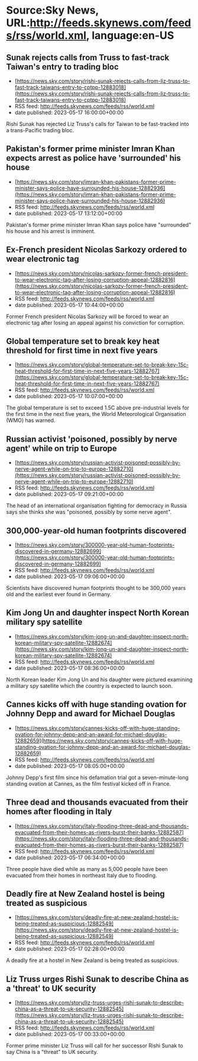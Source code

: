 # Source:Sky News, URL:http://feeds.skynews.com/feeds/rss/world.xml, language:en-US

## Sunak rejects calls from Truss to fast-track Taiwan's entry to trading bloc
 - [https://news.sky.com/story/rishi-sunak-rejects-calls-from-liz-truss-to-fast-track-taiwans-entry-to-cptpp-12883018](https://news.sky.com/story/rishi-sunak-rejects-calls-from-liz-truss-to-fast-track-taiwans-entry-to-cptpp-12883018)
 - RSS feed: http://feeds.skynews.com/feeds/rss/world.xml
 - date published: 2023-05-17 16:00:00+00:00

Rishi Sunak has rejected Liz Truss's calls for Taiwan to be fast-tracked into a trans-Pacific trading bloc.

## Pakistan's former prime minister Imran Khan expects arrest as police have 'surrounded' his house
 - [https://news.sky.com/story/imran-khan-pakistans-former-prime-minister-says-police-have-surrounded-his-house-12882936](https://news.sky.com/story/imran-khan-pakistans-former-prime-minister-says-police-have-surrounded-his-house-12882936)
 - RSS feed: http://feeds.skynews.com/feeds/rss/world.xml
 - date published: 2023-05-17 13:12:00+00:00

Pakistan's former prime minister Imran Khan says police have "surrounded" his house and his arrest is imminent.

## Ex-French president Nicolas Sarkozy ordered to wear electronic tag
 - [https://news.sky.com/story/nicolas-sarkozy-former-french-president-to-wear-electronic-tag-after-losing-corruption-appeal-12882816](https://news.sky.com/story/nicolas-sarkozy-former-french-president-to-wear-electronic-tag-after-losing-corruption-appeal-12882816)
 - RSS feed: http://feeds.skynews.com/feeds/rss/world.xml
 - date published: 2023-05-17 10:44:00+00:00

Former French president Nicolas Sarkozy will be forced to wear an electronic tag after losing an appeal against his conviction for corruption.

## Global temperature set to break key heat threshold for first time in next five years
 - [https://news.sky.com/story/global-temperature-set-to-break-key-15c-heat-threshold-for-first-time-in-next-five-years-12882767](https://news.sky.com/story/global-temperature-set-to-break-key-15c-heat-threshold-for-first-time-in-next-five-years-12882767)
 - RSS feed: http://feeds.skynews.com/feeds/rss/world.xml
 - date published: 2023-05-17 10:07:00+00:00

The global temperature is set to exceed 1.5C above pre-industrial levels for the first time in the next five years, the World Meteorological Organisation (WMO) has warned.

## Russian activist 'poisoned, possibly by nerve agent' while on trip to Europe
 - [https://news.sky.com/story/russian-activist-poisoned-possibly-by-nerve-agent-while-on-trip-to-europe-12882710](https://news.sky.com/story/russian-activist-poisoned-possibly-by-nerve-agent-while-on-trip-to-europe-12882710)
 - RSS feed: http://feeds.skynews.com/feeds/rss/world.xml
 - date published: 2023-05-17 09:21:00+00:00

The head of an international organisation fighting for democracy in Russia says she thinks she was "poisoned, possibly by some nerve agent".

## 300,000-year-old human footprints discovered
 - [https://news.sky.com/story/300000-year-old-human-footprints-discovered-in-germany-12882699](https://news.sky.com/story/300000-year-old-human-footprints-discovered-in-germany-12882699)
 - RSS feed: http://feeds.skynews.com/feeds/rss/world.xml
 - date published: 2023-05-17 09:06:00+00:00

Scientists have discovered human footprints thought to be 300,000 years old and the earliest ever found in Germany.

## Kim Jong Un and daughter inspect North Korean military spy satellite
 - [https://news.sky.com/story/kim-jong-un-and-daughter-inspect-north-korean-military-spy-satellite-12882674](https://news.sky.com/story/kim-jong-un-and-daughter-inspect-north-korean-military-spy-satellite-12882674)
 - RSS feed: http://feeds.skynews.com/feeds/rss/world.xml
 - date published: 2023-05-17 08:36:00+00:00

North Korean leader Kim Jong Un and his daughter were pictured examining a military spy satellite which the country is expected to launch soon.

## Cannes kicks off with huge standing ovation for Johnny Depp and award for Michael Douglas
 - [https://news.sky.com/story/cannes-kicks-off-with-huge-standing-ovation-for-johnny-depp-and-an-award-for-michael-douglas-12882659](https://news.sky.com/story/cannes-kicks-off-with-huge-standing-ovation-for-johnny-depp-and-an-award-for-michael-douglas-12882659)
 - RSS feed: http://feeds.skynews.com/feeds/rss/world.xml
 - date published: 2023-05-17 08:05:00+00:00

Johnny Depp's first film since his defamation trial got a seven-minute-long standing ovation at Cannes, as the film festival kicked off in France.

## Three dead and thousands evacuated from their homes after flooding in Italy
 - [https://news.sky.com/story/italy-flooding-three-dead-and-thousands-evacuated-from-their-homes-as-rivers-burst-their-banks-12882587](https://news.sky.com/story/italy-flooding-three-dead-and-thousands-evacuated-from-their-homes-as-rivers-burst-their-banks-12882587)
 - RSS feed: http://feeds.skynews.com/feeds/rss/world.xml
 - date published: 2023-05-17 06:34:00+00:00

Three people have died while as many as 5,000 people have been evacuated from their homes in northeast Italy due to flooding.

## Deadly fire at New Zealand hostel is being treated as suspicious
 - [https://news.sky.com/story/deadly-fire-at-new-zealand-hostel-is-being-treated-as-suspicious-12882549](https://news.sky.com/story/deadly-fire-at-new-zealand-hostel-is-being-treated-as-suspicious-12882549)
 - RSS feed: http://feeds.skynews.com/feeds/rss/world.xml
 - date published: 2023-05-17 02:28:00+00:00

A deadly fire at a hostel in New Zealand is being treated as suspicious.

## Liz Truss urges Rishi Sunak to describe China as a 'threat' to UK security
 - [https://news.sky.com/story/liz-truss-urges-rishi-sunak-to-describe-china-as-a-threat-to-uk-security-12882545](https://news.sky.com/story/liz-truss-urges-rishi-sunak-to-describe-china-as-a-threat-to-uk-security-12882545)
 - RSS feed: http://feeds.skynews.com/feeds/rss/world.xml
 - date published: 2023-05-17 00:33:00+00:00

Former prime minister Liz Truss will call for her successor Rishi Sunak to say China is a "threat" to UK security.

